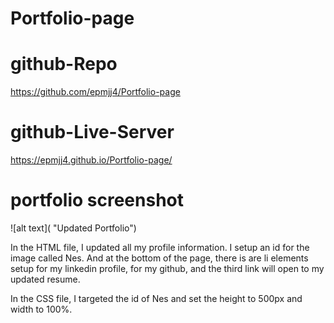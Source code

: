 # Portfolio-page

# github-Repo

https://github.com/epmjj4/Portfolio-page

# github-Live-Server

https://epmjj4.github.io/Portfolio-page/

# portfolio screenshot

![alt text]( "Updated Portfolio")

In the HTML file, I updated all my profile information. I setup an id for the image called Nes. And at the bottom of the page, there is are li elements setup for my linkedin profile, for my github, and the third link will open to my updated resume. 

In the CSS file, I targeted the id of Nes and set the height to 500px and width to 100%. 